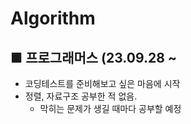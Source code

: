 # Algorithm

## ■ 프로그래머스 (23.09.28 ~
* 코딩테스트를 준비해보고 싶은 마음에 시작
* 정렬, 자료구조 공부한 적 없음.
  * 막히는 문제가 생길 때마다 공부할 예정
